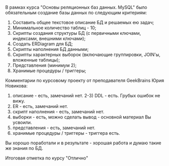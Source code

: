 В рамках курса "Основы реляционных баз данных. MySQL" было обязательным создание базы данных по следующим критериям:

1. Составить общее текстовое описание БД и решаемых ею задач;
2. Минимальное количество таблиц - 10;
3. Скрипты создания структуры БД (с первичными ключами, индексами, внешними ключами);
4. Создать ERDiagram для БД;
5. Скрипты наполнения БД данными;
6. Скрипты характерных выборок (включающие группировки, JOIN'ы, вложенные таблицы);
7. Представления (минимум 2);
8. Хранимые процедуры / триггеры;


Комментарии по курсовому проекту от преподавателя GeekBrains Юрия Новикова:

1) описание - есть, замечаний нет.
2-3) DDL - есть. Грубых ошибок не вижу.
4) ER - есть, замечаний нет.
5) скрипт наполнения - есть, замечаний нет.
6) выборки - есть, можно сделать вывод - основной материал Вы усвоили.
7) представления - есть, замечаний нет.
8) хранимые процедуры / триггеры - триггера есть.

Вы хорошо поработали и в результате - хорошая работа и думаю такие же знания по БД.

Итоговая отметка по курсу "Отлично"
